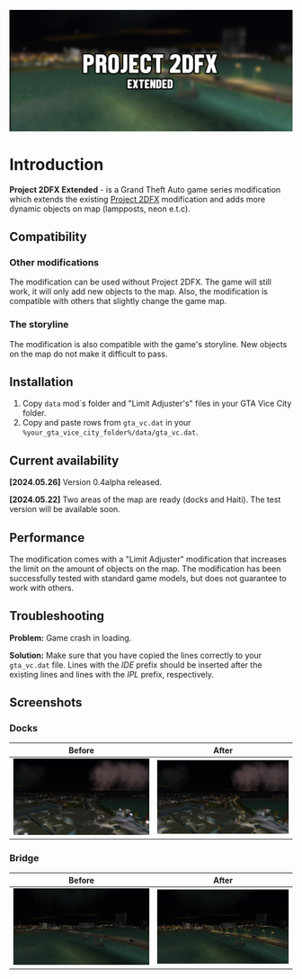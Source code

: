 ![project-2dfx-extended-logo](https://github.com/PrographerMan/project-2dfx-extended/blob/main/images/cover.png?raw=true)
# Introduction
**Project 2DFX Extended** - is a Grand Theft Auto game series modification which extends the existing [Project 2DFX](https://github.com/ThirteenAG/III.VC.SA.IV.Project2DFX) modification and adds more dynamic objects on map (lampposts, neon e.t.c).

## Compatibility
### Other modifications
The modification can be used without Project 2DFX. The game will still work, it will only add new objects to the map.
Also, the modification is compatible with others that slightly change the game map.
### The storyline
The modification is also compatible with the game's storyline. New objects on the map do not make it difficult to pass.
## Installation
1. Copy `data` mod`s folder and "Limit Adjuster's" files in your GTA Vice City folder.
2. Copy and paste rows from `gta_vc.dat` in your `%your_gta_vice_city_folder%/data/gta_vc.dat`.
## Current availability
**[2024.05.26]** Version 0.4alpha released.

**[2024.05.22]** Two areas of the map are ready (docks and Haiti). The test version will be available soon.
## Performance
The modification comes with a "Limit Adjuster" modification that increases the limit on the amount of objects on the map.
The modification has been successfully tested with standard game models, but does not guarantee to work with others.
## Troubleshooting
**Problem:** Game crash in loading.

**Solution:** Make sure that you have copied the lines correctly to your `gta_vc.dat` file. Lines with the *IDE* prefix should be inserted after the existing lines and lines with the *IPL* prefix, respectively.
## Screenshots
### Docks
| Before | After |
|--------|-------|
| ![1](https://github.com/PrographerMan/project-2dfx-extended/blob/main/images/docks_before.png?raw=true) | ![2](https://github.com/PrographerMan/project-2dfx-extended/blob/main/images/docks_after.png?raw=true) |

### Bridge
| Before | After |
|--------|-------|
| ![1](https://github.com/PrographerMan/project-2dfx-extended/blob/main/images/bridge_before.png?raw=true) | ![2](https://github.com/PrographerMan/project-2dfx-extended/blob/main/images/bridge_after.png?raw=true) |
